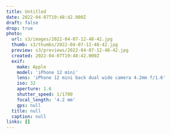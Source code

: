```yaml
---
title: Untitled
date: 2022-04-07T19:48:42.000Z
draft: false
drop: true
photo:
  url: s3/images/2022-04-07-12-48-42.jpg
  thumb: s3/thumbs/2022-04-07-12-48-42.jpg
  preview: s3/previews/2022-04-07-12-48-42.jpg
  created: 2022-04-07T19:48:42.000Z
  exif:
    make: Apple
    model: 'iPhone 12 mini'
    lens: 'iPhone 12 mini back dual wide camera 4.2mm f/1.6'
    iso: 32
    aperture: 1.6
    shutter_speed: 1/1700
    focal_length: '4.2 mm'
    gps: null
  title: null
  caption: null
links: []
---
```

